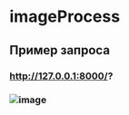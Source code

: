 # imageProcess
## Пример запроса
### http://127.0.0.1:8000/?
### ![image](https://user-images.githubusercontent.com/66911455/149645947-ffbb63bf-09b6-4870-9322-90e4afbb3b67.png)
